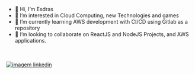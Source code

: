 - 👋 Hi, I’m Esdras
- 👀 I’m interested in Cloud Computing, new Technologies and games 
- 🌱 I’m currently learning AWS development with CI/CD using Gitlab as a repository
- 💞️ I’m looking to collaborate on ReactJS and NodeJS Projects, and AWS applications.

<br />
<br />

<a class="badge-base__link LI-simple-link" href="https://br.linkedin.com/in/esdrascastro?trk=profile-badge">
  <img src="https://img.shields.io/badge/LinkedIn-0077B5?style=for-the-badge&logo=linkedin&logoColor=white" alt="imagem linkedin" />
</a>
              

<!---
esdrasscastro/esdrasscastro is a ✨ special ✨ repository because its `README.md` (this file) appears on your GitHub profile.
You can click the Preview link to take a look at your changes.
--->
